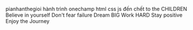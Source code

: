 pianhanthegioi hành trình onechamp html css js đến chết
to the CHILDREN 
Believe in yourself
Don't fear failure
Dream BIG
Work HARD
Stay positive
Enjoy the Journey